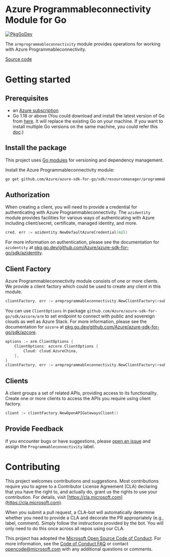 # Azure Programmableconnectivity Module for Go

[![PkgGoDev](https://pkg.go.dev/badge/github.com/Azure/azure-sdk-for-go/sdk/resourcemanager/programmableconnectivity/armprogrammableconnectivity)](https://pkg.go.dev/github.com/Azure/azure-sdk-for-go/sdk/resourcemanager/programmableconnectivity/armprogrammableconnectivity)

The `armprogrammableconnectivity` module provides operations for working with Azure Programmableconnectivity.

[Source code](https://github.com/Azure/azure-sdk-for-go/tree/main/sdk/resourcemanager/programmableconnectivity/armprogrammableconnectivity)

# Getting started

## Prerequisites

- an [Azure subscription](https://azure.microsoft.com/free/)
- Go 1.18 or above (You could download and install the latest version of Go from [here](https://go.dev/doc/install). It will replace the existing Go on your machine. If you want to install multiple Go versions on the same machine, you could refer this [doc](https://go.dev/doc/manage-install).)

## Install the package

This project uses [Go modules](https://github.com/golang/go/wiki/Modules) for versioning and dependency management.

Install the Azure Programmableconnectivity module:

```sh
go get github.com/Azure/azure-sdk-for-go/sdk/resourcemanager/programmableconnectivity/armprogrammableconnectivity
```

## Authorization

When creating a client, you will need to provide a credential for authenticating with Azure Programmableconnectivity.  The `azidentity` module provides facilities for various ways of authenticating with Azure including client/secret, certificate, managed identity, and more.

```go
cred, err := azidentity.NewDefaultAzureCredential(nil)
```

For more information on authentication, please see the documentation for `azidentity` at [pkg.go.dev/github.com/Azure/azure-sdk-for-go/sdk/azidentity](https://pkg.go.dev/github.com/Azure/azure-sdk-for-go/sdk/azidentity).

## Client Factory

Azure Programmableconnectivity module consists of one or more clients. We provide a client factory which could be used to create any client in this module.

```go
clientFactory, err := armprogrammableconnectivity.NewClientFactory(<subscription ID>, cred, nil)
```

You can use `ClientOptions` in package `github.com/Azure/azure-sdk-for-go/sdk/azcore/arm` to set endpoint to connect with public and sovereign clouds as well as Azure Stack. For more information, please see the documentation for `azcore` at [pkg.go.dev/github.com/Azure/azure-sdk-for-go/sdk/azcore](https://pkg.go.dev/github.com/Azure/azure-sdk-for-go/sdk/azcore).

```go
options := arm.ClientOptions {
    ClientOptions: azcore.ClientOptions {
        Cloud: cloud.AzureChina,
    },
}
clientFactory, err := armprogrammableconnectivity.NewClientFactory(<subscription ID>, cred, &options)
```

## Clients

A client groups a set of related APIs, providing access to its functionality.  Create one or more clients to access the APIs you require using client factory.

```go
client := clientFactory.NewOpenAPIGatewaysClient()
```

## Provide Feedback

If you encounter bugs or have suggestions, please
[open an issue](https://github.com/Azure/azure-sdk-for-go/issues) and assign the `Programmableconnectivity` label.

# Contributing

This project welcomes contributions and suggestions. Most contributions require
you to agree to a Contributor License Agreement (CLA) declaring that you have
the right to, and actually do, grant us the rights to use your contribution.
For details, visit [https://cla.microsoft.com](https://cla.microsoft.com).

When you submit a pull request, a CLA-bot will automatically determine whether
you need to provide a CLA and decorate the PR appropriately (e.g., label,
comment). Simply follow the instructions provided by the bot. You will only
need to do this once across all repos using our CLA.

This project has adopted the
[Microsoft Open Source Code of Conduct](https://opensource.microsoft.com/codeofconduct/).
For more information, see the
[Code of Conduct FAQ](https://opensource.microsoft.com/codeofconduct/faq/)
or contact [opencode@microsoft.com](mailto:opencode@microsoft.com) with any
additional questions or comments.